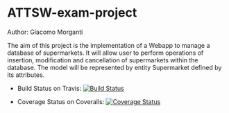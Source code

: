 # ATTSW-exam-project

Author: Giacomo Morganti

The aim of this project is the implementation of a Webapp to manage a database of supermarkets.
It will allow user to perform operations of insertion, modification and cancellation of supermarkets within the database.
The model will be represented by entity Supermarket defined by its attributes.

- Build Status on Travis: [![Build Status](https://travis-ci.com/GiacomoCreator/ATTSW-exam-project.svg?branch=service)](https://travis-ci.com/GiacomoCreator/ATTSW-exam-project)

- Coverage Status on Coveralls: [![Coverage Status](https://coveralls.io/repos/github/GiacomoCreator/ATTSW-exam-project/badge.svg?branch=service)](https://coveralls.io/github/GiacomoCreator/ATTSW-exam-project?branch=service)
